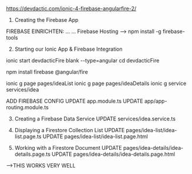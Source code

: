 https://devdactic.com/ionic-4-firebase-angularfire-2/

1. Creating the Firebase App

FIREBASE EINRICHTEN:
...
...
Firebase Hosting --> npm install -g firebase-tools

2. Starting our Ionic App & Firebase Integration

ionic start devdacticFire blank --type=angular
cd devdacticFire
 
npm install firebase @angular/fire
 
ionic g page pages/ideaList
ionic g page pages/ideaDetails
ionic g service services/idea

ADD FIREBASE CONFIG
UPDATE app.module.ts
UPDATE app/app-routing.module.ts

3. Creating a Firebase Data Service
UPDATE services/idea.service.ts

4. Displaying a Firestore Collection List
UPDATE pages/idea-list/idea-list.page.ts
UPDATE pages/idea-list/idea-list.page.html

5. Working with a Firestore Document
UPDATE pages/idea-details/idea-details.page.ts
UPDATE pages/idea-details/idea-details.page.html

-->THIS WORKS VERY WELL
